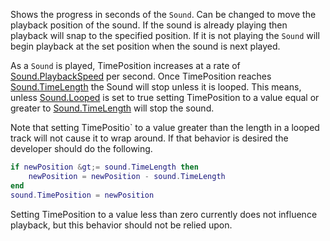 Shows the progress in seconds of the `Sound`. Can be changed to move the playback position of the sound. If the sound is already playing then playback will snap to the specified position. If it is not playing the `Sound` will begin playback at the set position when the sound is next played.

As a `Sound` is played, TimePosition increases at a rate of [Sound.PlaybackSpeed](https://developer.roblox.com/api-reference/property/Sound/PlaybackSpeed) per second. Once TimePosition reaches [Sound.TimeLength](https://developer.roblox.com/api-reference/property/Sound/TimeLength) the Sound will stop unless it is looped. This means, unless [Sound.Looped](https://developer.roblox.com/api-reference/property/Sound/Looped) is set to true setting TimePosition to a value equal or greater to [Sound.TimeLength](https://developer.roblox.com/api-reference/property/Sound/TimeLength) will stop the sound.

Note that setting TimePositio` to a value greater than the length in a looped track will not cause it to wrap around. If that behavior is desired the developer should do the following.

```lua
if newPosition &gt;= sound.TimeLength then
	newPosition = newPosition - sound.TimeLength
end
sound.TimePosition = newPosition
```

Setting TimePosition to a value less than zero currently does not influence playback, but this behavior should not be relied upon.